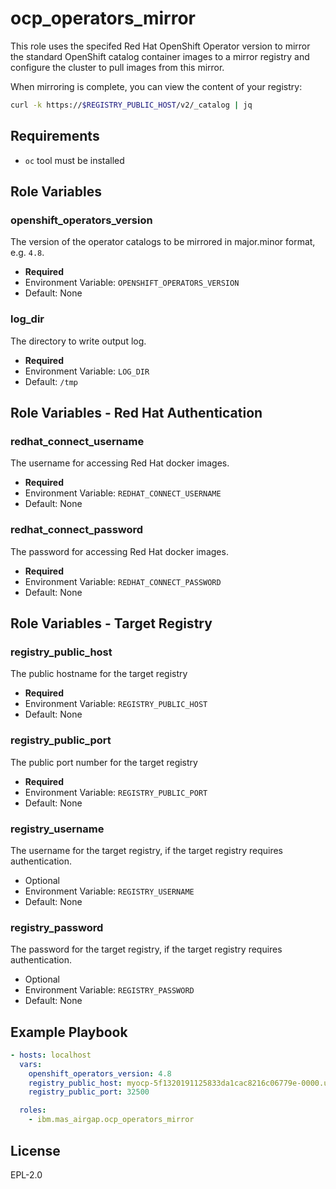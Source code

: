 ocp_operators_mirror
====================
This role uses the specifed Red Hat OpenShift Operator version to mirror the standard OpenShift catalog container images to a mirror registry and configure the cluster to pull images from this mirror.

When mirroring is complete, you can view the content of your registry:

```bash
curl -k https://$REGISTRY_PUBLIC_HOST/v2/_catalog | jq
```

Requirements
------------
- `oc` tool must be installed


Role Variables
--------------
### openshift_operators_version
The version of the operator catalogs to be mirrored in major.minor format, e.g. `4.8`.

- **Required**
- Environment Variable: `OPENSHIFT_OPERATORS_VERSION`
- Default: None

### log_dir
The directory to write output log.

- **Required**
- Environment Variable: `LOG_DIR`
- Default: `/tmp`


Role Variables - Red Hat Authentication
---------------------------------------
### redhat_connect_username
The username for accessing Red Hat docker images.

- **Required**
- Environment Variable: `REDHAT_CONNECT_USERNAME`
- Default: None

### redhat_connect_password
The password for accessing Red Hat docker images.

- **Required**
- Environment Variable: `REDHAT_CONNECT_PASSWORD`
- Default: None


Role Variables - Target Registry
--------------------------------
### registry_public_host
The public hostname for the target registry

- **Required**
- Environment Variable: `REGISTRY_PUBLIC_HOST`
- Default: None

### registry_public_port
The public port number for the target registry

- **Required**
- Environment Variable: `REGISTRY_PUBLIC_PORT`
- Default: None

### registry_username
The username for the target registry, if the target registry requires authentication.

- Optional
- Environment Variable: `REGISTRY_USERNAME`
- Default: None

### registry_password
The password for the target registry, if the target registry requires authentication.

- Optional
- Environment Variable: `REGISTRY_PASSWORD`
- Default: None


Example Playbook
----------------

```yaml
- hosts: localhost
  vars:
    openshift_operators_version: 4.8
    registry_public_host: myocp-5f1320191125833da1cac8216c06779e-0000.us-south.containers.appdomain.cloud
    registry_public_port: 32500

  roles:
    - ibm.mas_airgap.ocp_operators_mirror
```


License
-------

EPL-2.0
